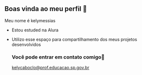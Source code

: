 ## Boas vinda ao meu perfil 💙

Meu nome é kelymessias

- Estou estuded na Alura 
- Utilizo esse espaço para compartilhamento dos meus projetos desenvolvidos

  ### Você pode entrar em contato comigo📧

  kelycaboclo@prof.educacao.sp.gov.br


